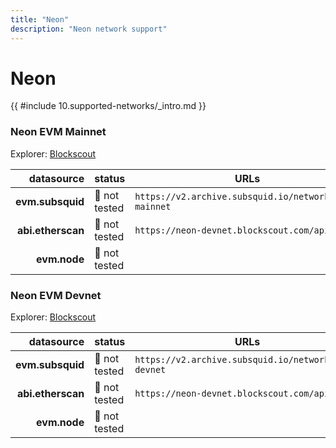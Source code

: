 ```yaml
---
title: "Neon"
description: "Neon network support"
---
```


<!-- markdownlint-disable single-h1 heading-increment no-inline-html -->

# Neon

{{ #include 10.supported-networks/_intro.md }}

### Neon EVM Mainnet

Explorer: [Blockscout](https://neon-devnet.blockscout.com/)

|        datasource | status        | URLs                                                  |
| -----------------:|:------------- | ----------------------------------------------------- |
|  **evm.subsquid** | 🤔 not tested | `https://v2.archive.subsquid.io/network/neon-mainnet` |
| **abi.etherscan** | 🤔 not tested | `https://neon-devnet.blockscout.com/api`              |
|      **evm.node** | 🤔 not tested |                                                       |

### Neon EVM Devnet

Explorer: [Blockscout](https://neon-devnet.blockscout.com/)

|        datasource | status        | URLs                                                 |
| -----------------:|:------------- | ---------------------------------------------------- |
|  **evm.subsquid** | 🤔 not tested | `https://v2.archive.subsquid.io/network/neon-devnet` |
| **abi.etherscan** | 🤔 not tested | `https://neon-devnet.blockscout.com/api`             |
|      **evm.node** | 🤔 not tested |                                                      |
